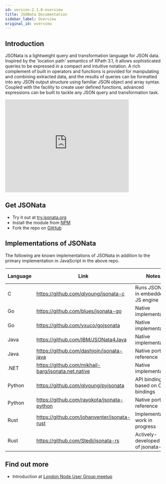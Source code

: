 ```yaml
---
id: version-2.1.0-overview
title: JSONata Documentation
sidebar_label: Overview
original_id: overview
---
```


## Introduction

JSONata is a lightweight query and transformation language for JSON data. Inspired by the 'location path' semantics of XPath 3.1, it allows sophisticated queries to be expressed in a compact and intuitive notation.  A rich complement of built in operators and functions is provided for manipulating and combining extracted data, and the results of queries can be formatted into any JSON output structure using familiar JSON object and array syntax. Coupled with the facility to create user defined functions, advanced expressions can be built to tackle any JSON query and transformation task.

<p><iframe width="400" height="300" src="https://www.youtube.com/embed/ZBaK40rtIBM" frameborder="0" allowfullscreen></iframe></p>

## Get JSONata

* Try it out at [try.jsonata.org](http://try.jsonata.org/)
* Install the module from [NPM](https://www.npmjs.com/package/jsonata)
* Fork the repo on [GitHub](https://github.com/jsonata-js/jsonata)

## Implementations of JSONata

The following are known implementations of JSONata in addition to the primary implementation in JavaScript in the above repo.

|Language|Link|Notes|JSONata version|
|---|---|---|---|
|C|https://github.com/qlyoung/jsonata-c|Runs JSONata in embedded JS engine|1.8.3|
|Go|https://github.com/blues/jsonata-go|Native implementation|1.5.4|
|Go|https://github.com/yxuco/gojsonata|Native implementation| |
|Java|https://github.com/IBM/JSONata4Java|Native implementation| |
|Java|https://github.com/dashjoin/jsonata-java|Native port of reference|2.0.5|
|.NET|https://github.com/mikhail-barg/jsonata.net.native|Native implementation|1.8.5|
|Python|https://github.com/qlyoung/pyjsonata|API bindings based on C bindings|1.8.3|
|Python|https://github.com/rayokota/jsonata-python|Native port of reference|2.0.5|
|Rust|https://github.com/johanventer/jsonata-rust|Implementation work in progress| |
|Rust|https://github.com/Stedi/jsonata-rs|Actively-developed fork of jsonata-rust| |

## Find out more

* Introduction at [London Node User Group meetup](https://www.youtube.com/watch?v=TDWf6R8aqDo)
